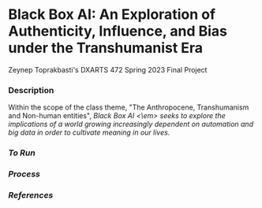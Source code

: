 # Black Box AI: An Exploration of Authenticity, Influence, and Bias under the Transhumanist Era
Zeynep Toprakbasti's DXARTS 472 Spring 2023 Final Project

### Description
Within the scope of the class theme, "The Anthropocene, Transhumanism and Non-human entities", <em> Black Box AI <\em> seeks to explore the implications of a world growing increasingly dependent on automation and big data in order to cultivate meaning in our lives. 


### To Run
### Process
### References
